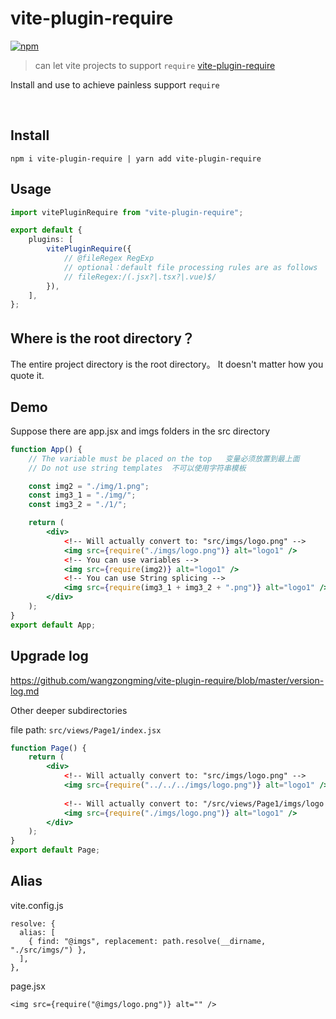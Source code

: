 # vite-plugin-require

[![npm](https://img.shields.io/npm/v/vite-plugin-require.svg)](https://www.npmjs.com/package/vite-plugin-require)

> can let vite projects to support `require` [vite-plugin-require](https://www.npmjs.com/package/vite-plugin-require)

Install and use to achieve painless support `require`

&nbsp;

## Install

```
npm i vite-plugin-require | yarn add vite-plugin-require
```

## Usage

```ts
import vitePluginRequire from "vite-plugin-require";

export default {
	plugins: [
		vitePluginRequire({
			// @fileRegex RegExp
			// optional：default file processing rules are as follows
			// fileRegex:/(.jsx?|.tsx?|.vue)$/
		}),
	],
};
```

## Where is the root directory？

The entire project directory is the root directory。
It doesn't matter how you quote it.

## Demo

Suppose there are app.jsx and imgs folders in the src directory

```jsx
function App() {
    // The variable must be placed on the top   变量必须放置到最上面
    // Do not use string templates  不可以使用字符串模板

    const img2 = "./img/1.png";
    const img3_1 = "./img/";
    const img3_2 = "./1/";

    return (
        <div>
            <!-- Will actually convert to: "src/imgs/logo.png" -->
            <img src={require("./imgs/logo.png")} alt="logo1" />
            <!-- You can use variables --> 
            <img src={require(img2)} alt="logo1" />
            <!-- You can use String splicing -->
            <img src={require(img3_1 + img3_2 + ".png")} alt="logo1" /> 
        </div>
    );
}
export default App;
```

## Upgrade log

https://github.com/wangzongming/vite-plugin-require/blob/master/version-log.md

Other deeper subdirectories

file path: `src/views/Page1/index.jsx`

```jsx
function Page() {
    return (
        <div>
            <!-- Will actually convert to: "src/imgs/logo.png" -->
            <img src={require("../../../imgs/logo.png")} alt="logo1" />
            
            <!-- Will actually convert to: "/src/views/Page1/imgs/logo.png" -->
			<img src={require("./imgs/logo.png")} alt="logo1" /> 
        </div>
    );
}
export default Page;
```

## Alias 

vite.config.js

```
resolve: {
  alias: [ 
    { find: "@imgs", replacement: path.resolve(__dirname, "./src/imgs/") },
  ],
},
```

page.jsx
```
<img src={require("@imgs/logo.png")} alt="" />
```
